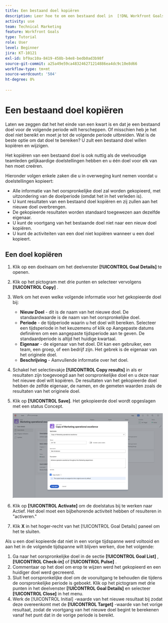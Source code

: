 ```yaml
---
title: Een bestaand doel kopiëren
description: Leer hoe te om een bestaand doel in  [!DNL Workfront Goals] te kopiëren.
activity: use
team: Technical Marketing
feature: Workfront Goals
type: Tutorial
role: User
level: Beginner
jira: KT-10121
exl-id: bf9ac10a-8419-458b-b4e8-bedb0ad3b98f
source-git-commit: a25a49e59ca483246271214886ea4dc9c10e8d66
workflow-type: tm+mt
source-wordcount: '504'
ht-degree: 0%

---
```


# Een bestaand doel kopiëren

Laten we zeggen dat het het einde van een kwart is en dat je een bestaand doel voor de volgende periode wilt herscheppen. Of misschien heb je het doel niet bereikt en moet je tot de volgende periode uitbreiden. Wat is de beste optie om dat doel te bereiken? U zult een bestaand doel willen kopiëren en wijzigen.

Het kopiëren van een bestaand doel is ook nuttig als de veelvoudige teamleden gelijkaardige doelstellingen hebben en u één doel voor elk van hen moet creëren.

<!--
Pro-tips graphic
-->

Hieronder volgen enkele zaken die u in overweging kunt nemen voordat u doelstellingen kopieert:

* Alle informatie van het oorspronkelijke doel zal worden gekopieerd, met uitzondering van de doelperiode (omdat het in het verleden is).
* U kunt resultaten van een bestaand doel kopiëren en zij zullen aan het nieuwe doel overbrengen.
* De gekopieerde resultaten worden standaard toegewezen aan dezelfde eigenaar.
* U kunt de voortgang van het bestaande doel niet naar een nieuw doel kopiëren.
* U kunt de activiteiten van een doel niet kopiëren wanneer u een doel kopieert.

## Een doel kopiëren

1. Klik op een doelnaam om het deelvenster **[!UICONTROL Goal Details]** te openen.
1. Klik op het pictogram met drie punten en selecteer vervolgens **[!UICONTROL Copy]** .
1. Werk om het even welke volgende informatie voor het gekopieerde doel bij:
   * **Nieuw Doel** - dit is de naam van het nieuwe doel. De standaardwaarde is de naam van het oorspronkelijke doel.
   * **Periode** - de tijdperiode waarin u het doel wilt bereiken. Selecteer een tijdsperiode in het keuzemenu of klik op Aangepaste datums definiëren om een aangepaste tijdsperiode aan te geven. De standaardperiode is altijd het huidige kwartaal.
   * **Eigenaar** - de eigenaar van het doel. Dit kan een gebruiker, een team, een groep, of een bedrijf zijn. Het gebrek is de eigenaar van het originele doel.
   * **Beschrijving** - Aanvullende informatie over het doel.

1. Schakel het selectievakje **[!UICONTROL Copy results]** in als er resultaten zijn toegevoegd aan het oorspronkelijke doel en u deze naar het nieuwe doel wilt kopiëren. De resultaten van het gekopieerde doel hebben de zelfde eigenaar, de namen, en de gemeten waarden zoals de resultaten van het originele doel.

1. Klik op **[!UICONTROL Save]**. Het gekopieerde doel wordt opgeslagen met een status Concept.

   ![ een beeld van het [!UICONTROL Goal Details] paneel in [!DNL Workfront Goals] met de [!UICONTROL Copy] optie ](assets/03-workfront-goals-copy-a-goal.png)

1. Klik op **[!UICONTROL Activate]** om de doelstatus bij te werken naar Actief. Het doel moet een bijbehorende activiteit hebben of resulteren in &quot;activeren.&quot;

1. Klik **X** in het hoger-recht van het [!UICONTROL Goal Details] paneel om het te sluiten.

Als u een doel kopieerde dat niet in een vorige tijdspanne werd voltooid en aan het in de volgende tijdspanne wilt blijven werken, doe het volgende:

1. Ga naar het oorspronkelijke doel in de sectie **[!UICONTROL Goal List]** , **[!UICONTROL Check-in]** of **[!UICONTROL Pulse]** .
1. Commentaar op het doel om erop te wijzen werd het gekopieerd en een huidiger doel werd gecreeerd.
1. Sluit het oorspronkelijke doel om de vooruitgang te behouden die tijdens de oorspronkelijke periode is geboekt. Klik op het pictogram met drie punten in het deelvenster **[!UICONTROL Goal Details]** en selecteer **[!UICONTROL Close]** in het menu.
1. Werk de [!UICONTROL Initial] -waarde van het nieuwe resultaat bij zodat deze overeenkomt met de **[!UICONTROL Target]** -waarde van het vorige resultaat, zodat de voortgang van het nieuwe doel begint te berekenen vanaf het punt dat in de vorige periode is bereikt.
